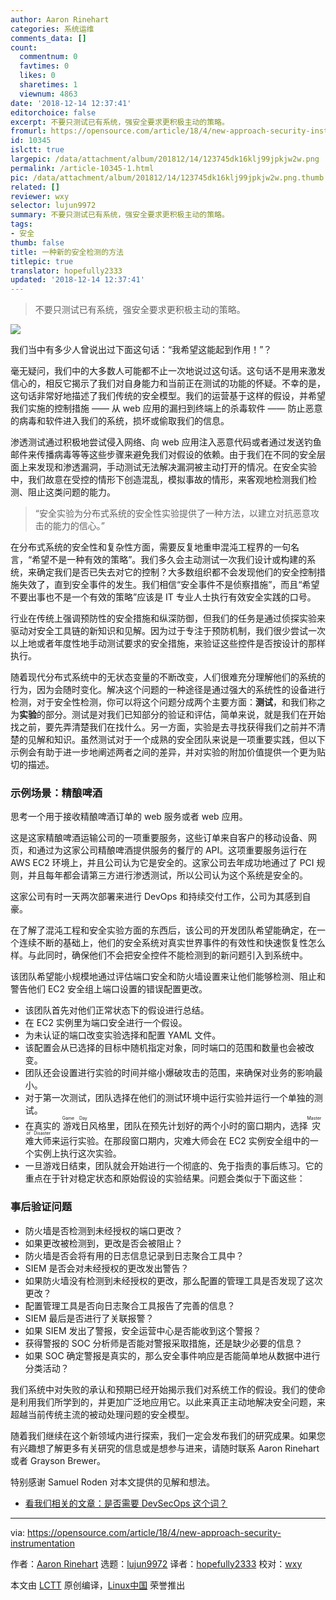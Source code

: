 ```yaml
---
author: Aaron Rinehart
categories: 系统运维
comments_data: []
count:
  commentnum: 0
  favtimes: 0
  likes: 0
  sharetimes: 1
  viewnum: 4863
date: '2018-12-14 12:37:41'
editorchoice: false
excerpt: 不要只测试已有系统，强安全要求更积极主动的策略。
fromurl: https://opensource.com/article/18/4/new-approach-security-instrumentation
id: 10345
islctt: true
largepic: /data/attachment/album/201812/14/123745dk16klj99jpkjw2w.png
permalink: /article-10345-1.html
pic: /data/attachment/album/201812/14/123745dk16klj99jpkjw2w.png.thumb.jpg
related: []
reviewer: wxy
selector: lujun9972
summary: 不要只测试已有系统，强安全要求更积极主动的策略。
tags:
- 安全
thumb: false
title: 一种新的安全检测的方法
titlepic: true
translator: hopefully2333
updated: '2018-12-14 12:37:41'
---
```



> 
> 不要只测试已有系统，强安全要求更积极主动的策略。
> 
> 
> 


![](/data/attachment/album/201812/14/123745dk16klj99jpkjw2w.png)


我们当中有多少人曾说出过下面这句话：“我希望这能起到作用！”？


毫无疑问，我们中的大多数人可能都不止一次地说过这句话。这句话不是用来激发信心的，相反它揭示了我们对自身能力和当前正在测试的功能的怀疑。不幸的是，这句话非常好地描述了我们传统的安全模型。我们的运营基于这样的假设，并希望我们实施的控制措施 —— 从 web 应用的漏扫到终端上的杀毒软件 —— 防止恶意的病毒和软件进入我们的系统，损坏或偷取我们的信息。


渗透测试通过积极地尝试侵入网络、向 web 应用注入恶意代码或者通过发送钓鱼邮件来传播病毒等等这些步骤来避免我们对假设的依赖。由于我们在不同的安全层面上来发现和渗透漏洞，手动测试无法解决漏洞被主动打开的情况。在安全实验中，我们故意在受控的情形下创造混乱，模拟事故的情形，来客观地检测我们检测、阻止这类问题的能力。



> 
> “安全实验为分布式系统的安全性实验提供了一种方法，以建立对抗恶意攻击的能力的信心。”
> 
> 
> 


在分布式系统的安全性和复杂性方面，需要反复地重申混沌工程界的一句名言，“希望不是一种有效的策略”。我们多久会主动测试一次我们设计或构建的系统，来确定我们是否已失去对它的控制？大多数组织都不会发现他们的安全控制措施失效了，直到安全事件的发生。我们相信“安全事件不是侦察措施”，而且“希望不要出事也不是一个有效的策略”应该是 IT 专业人士执行有效安全实践的口号。


行业在传统上强调预防性的安全措施和纵深防御，但我们的任务是通过侦探实验来驱动对安全工具链的新知识和见解。因为过于专注于预防机制，我们很少尝试一次以上地或者年度性地手动测试要求的安全措施，来验证这些控件是否按设计的那样执行。


随着现代分布式系统中的无状态变量的不断改变，人们很难充分理解他们的系统的行为，因为会随时变化。解决这个问题的一种途径是通过强大的系统性的设备进行检测，对于安全性检测，你可以将这个问题分成两个主要方面：**测试**，和我们称之为**实验**的部分。测试是对我们已知部分的验证和评估，简单来说，就是我们在开始找之前，要先弄清楚我们在找什么。另一方面，实验是去寻找获得我们之前并不清楚的见解和知识。虽然测试对于一个成熟的安全团队来说是一项重要实践，但以下示例会有助于进一步地阐述两者之间的差异，并对实验的附加价值提供一个更为贴切的描述。


### 示例场景：精酿啤酒


思考一个用于接收精酿啤酒订单的 web 服务或者 web 应用。


这是这家精酿啤酒运输公司的一项重要服务，这些订单来自客户的移动设备、网页，和通过为这家公司精酿啤酒提供服务的餐厅的 API。这项重要服务运行在 AWS EC2 环境上，并且公司认为它是安全的。这家公司去年成功地通过了 PCI 规则，并且每年都会请第三方进行渗透测试，所以公司认为这个系统是安全的。


这家公司有时一天两次部署来进行 DevOps 和持续交付工作，公司为其感到自豪。


在了解了混沌工程和安全实验方面的东西后，该公司的开发团队希望能确定，在一个连续不断的基础上，他们的安全系统对真实世界事件的有效性和快速恢复性怎么样。与此同时，确保他们不会把安全控件不能检测到的新问题引入到系统中。


该团队希望能小规模地通过评估端口安全和防火墙设置来让他们能够检测、阻止和警告他们 EC2 安全组上端口设置的错误配置更改。


* 该团队首先对他们正常状态下的假设进行总结。
* 在 EC2 实例里为端口安全进行一个假设。
* 为未认证的端口改变实验选择和配置 YAML 文件。
* 该配置会从已选择的目标中随机指定对象，同时端口的范围和数量也会被改变。
* 团队还会设置进行实验的时间并缩小爆破攻击的范围，来确保对业务的影响最小。
* 对于第一次测试，团队选择在他们的测试环境中运行实验并运行一个单独的测试。
* 在真实的<ruby> 游戏日 <rt>  Game Day </rt></ruby>风格里，团队在预先计划好的两个小时的窗口期内，选择<ruby> 灾难大师 <rt>  Master of Disaster </rt></ruby>来运行实验。在那段窗口期内，灾难大师会在 EC2 实例安全组中的一个实例上执行这次实验。
* 一旦游戏日结束，团队就会开始进行一个彻底的、免于指责的事后练习。它的重点在于针对稳定状态和原始假设的实验结果。问题会类似于下面这些：


### 事后验证问题


* 防火墙是否检测到未经授权的端口更改？
* 如果更改被检测到，更改是否会被阻止？
* 防火墙是否会将有用的日志信息记录到日志聚合工具中？
* SIEM 是否会对未经授权的更改发出警告？
* 如果防火墙没有检测到未经授权的更改，那么配置的管理工具是否发现了这次更改？
* 配置管理工具是否向日志聚合工具报告了完善的信息？
* SIEM 最后是否进行了关联报警？
* 如果 SIEM 发出了警报，安全运营中心是否能收到这个警报？
* 获得警报的 SOC 分析师是否能对警报采取措施，还是缺少必要的信息？
* 如果 SOC 确定警报是真实的，那么安全事件响应是否能简单地从数据中进行分类活动？


我们系统中对失败的承认和预期已经开始揭示我们对系统工作的假设。我们的使命是利用我们所学到的，并更加广泛地应用它。以此来真正主动地解决安全问题，来超越当前传统主流的被动处理问题的安全模型。


随着我们继续在这个新领域内进行探索，我们一定会发布我们的研究成果。如果您有兴趣想了解更多有关研究的信息或是想参与进来，请随时联系 Aaron Rinehart 或者 Grayson Brewer。


特别感谢 Samuel Roden 对本文提供的见解和想法。


* [看我们相关的文章：是否需要 DevSecOps 这个词？](https://opensource.com/article/18/4/devsecops)




---


via: <https://opensource.com/article/18/4/new-approach-security-instrumentation>


作者：[Aaron Rinehart](https://opensource.com/users/aaronrinehart) 选题：[lujun9972](https://github.com/lujun9972) 译者：[hopefully2333](https://github.com/hopefully2333) 校对：[wxy](https://github.com/wxy)


本文由 [LCTT](https://github.com/LCTT/TranslateProject) 原创编译，[Linux中国](https://linux.cn/) 荣誉推出